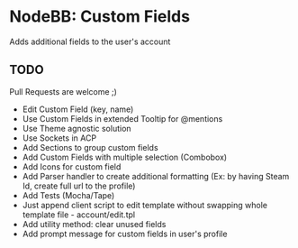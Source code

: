 # NodeBB: Custom Fields

Adds additional fields to the user's account

## TODO

Pull Requests are welcome ;)

- Edit Custom Field (key, name)
- Use Custom Fields in extended Tooltip for @mentions
- Use Theme agnostic solution
- Use Sockets in ACP
- Add Sections to group custom fields
- Add Custom Fields with multiple selection (Combobox)
- Add Icons for custom field
- Add Parser handler to create additional formatting (Ex: by having Steam Id, create full url to the profile)
- Add Tests (Mocha/Tape)
- Just append client script to edit template without swapping whole template file - account/edit.tpl
- Add utility method: clear unused fields
- Add prompt message for custom fields in user's profile
